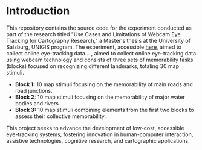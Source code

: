 # Introduction
This repository contains the source code for the experiment conducted as part of the research titled "Use Cases and Limitations of Webcam Eye Tracking for Cartography Research," a Master's thesis at the University of Salzburg, UNIGIS program.
The experiment, accessible [here](https://rahgh.github.io/WebcamET_CartoGAZE-data-set/), aimed to collect online eye-tracking data...
, aimed to collect online eye-tracking data using webcam technology and consists of three sets of memorability tasks (blocks) focused on recognizing different landmarks, totaling 30 map stimuli.

- **Block 1:** 10 map stimuli focusing on the memorability of main roads and road junctions.  
- **Block 2:** 10 map stimuli focusing on the memorability of major water bodies and rivers.  
- **Block 3:** 10 map stimuli combining elements from the first two blocks to assess their collective memorability. 

This project seeks to advance the development of low-cost, accessible eye-tracking systems, fostering innovation in human-computer interaction, assistive technologies, cognitive research, and cartographic applications.
